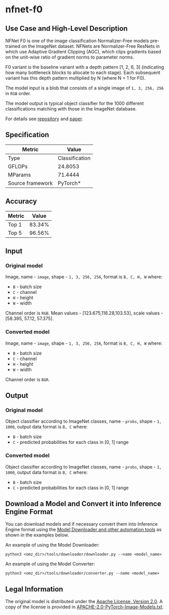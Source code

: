 # nfnet-f0

## Use Case and High-Level Description

NFNet F0 is one of the image classification Normalizer-Free models pre-trained on the ImageNet dataset. NFNets are Normalizer-Free ResNets in which use Adaptive Gradient Clipping (AGC), which clips gradients based on the unit-wise ratio of gradient norms to parameter norms.

F0 variant is the baseline variant with a depth pattern [1, 2, 6, 3] (indicating how many bottleneck blocks to allocate to each stage). Each subsequent variant has this depth pattern multiplied by N (where N = 1 for F0).

The model input is a blob that consists of a single image of `1, 3, 256, 256` in `RGB` order.

The model output is typical object classifier for the 1000 different classifications matching with those in the ImageNet database.

For details see [repository](https://github.com/rwightman/pytorch-image-models) and [paper](https://arxiv.org/abs/2102.06171).

## Specification

| Metric           | Value          |
| ---------------- | -------------- |
| Type             | Classification |
| GFLOPs           | 24.8053        |
| MParams          | 71.4444        |
| Source framework | PyTorch\*      |

## Accuracy

| Metric | Value  |
| ------ | -----  |
| Top 1  | 83.34% |
| Top 5  | 96.56% |

## Input

### Original model

Image, name - `image`,  shape - `1, 3, 256, 256`, format is `B, C, H, W` where:

- `B` - batch size
- `C` - channel
- `H` - height
- `W` - width

Channel order is `RGB`.
Mean values - [123.675,116.28,103.53], scale values - [58.395, 57.12, 57.375].

### Converted model

Image, name - `image`,  shape - `1, 3, 256, 256`, format is `B, C, H, W` where:

- `B` - batch size
- `C` - channel
- `H` - height
- `W` - width

Channel order is `BGR`.

## Output

### Original model

Object classifier according to ImageNet classes, name - `probs`,  shape - `1, 1000`, output data format is `B, C` where:

- `B` - batch size
- `C` - predicted probabilities for each class in [0, 1] range

### Converted model

Object classifier according to ImageNet classes, name - `probs`,  shape - `1, 1000`, output data format is `B, C` where:

- `B` - batch size
- `C` - predicted probabilities for each class in [0, 1] range

## Download a Model and Convert it into Inference Engine Format

You can download models and if necessary convert them into Inference Engine format using the [Model Downloader and other automation tools](../../../tools/downloader/README.md) as shown in the examples below.

An example of using the Model Downloader:
```
python3 <omz_dir>/tools/downloader/downloader.py --name <model_name>
```

An example of using the Model Converter:
```
python3 <omz_dir>/tools/downloader/converter.py --name <model_name>
```

## Legal Information

The original model is distributed under the
[Apache License, Version 2.0](https://raw.githubusercontent.com/rwightman/pytorch-image-models/master/LICENSE).
A copy of the license is provided in [APACHE-2.0-PyTorch-Image-Models.txt](../licenses/APACHE-2.0-PyTorch-Image-Models.txt).
